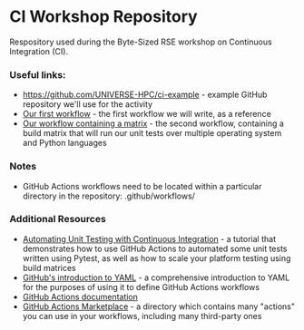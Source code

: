 # CI Workshop Repository 

Respository used during the Byte-Sized RSE workshop on Continuous Integration (CI). 


### Useful links:
* https://github.com/UNIVERSE-HPC/ci-example - example GitHub repository we'll use for the activity
* [Our first workflow](https://gist.github.com/steve-crouch/eef5f0e14513e86871d09312c1c1760c) - the first workflow we will write, as a reference
* [Our workflow containing a matrix](https://gist.github.com/steve-crouch/0170f3bba058610fba4bbabb67975cff) - the second workflow, containing a build matrix that will run our unit tests over multiple operating system and Python languages


### Notes
* GitHub Actions workflows need to be located within a particular directory in the repository: .github/workflows/

### Additional Resources
* [Automating Unit Testing with Continuous Integration](https://software.ac.uk/blog/2022-05-23-automating-unit-testing-continuous-integration) - a tutorial that demonstrates how to use GitHub Actions to automated some unit tests written using Pytest, as well as how to scale your platform testing using build matrices
* [GitHub's introduction to YAML](https://learnxinyminutes.com/docs/yaml/) - a comprehensive introduction to YAML for the purposes of using it to define GitHub Actions workflows
* [GitHub Actions documentation](https://docs.github.com/en/actions)
* [GitHub Actions Marketplace](https://github.com/marketplace?type=actions) - a directory which contains many "actions" you can use in your workflows, including many third-party ones
